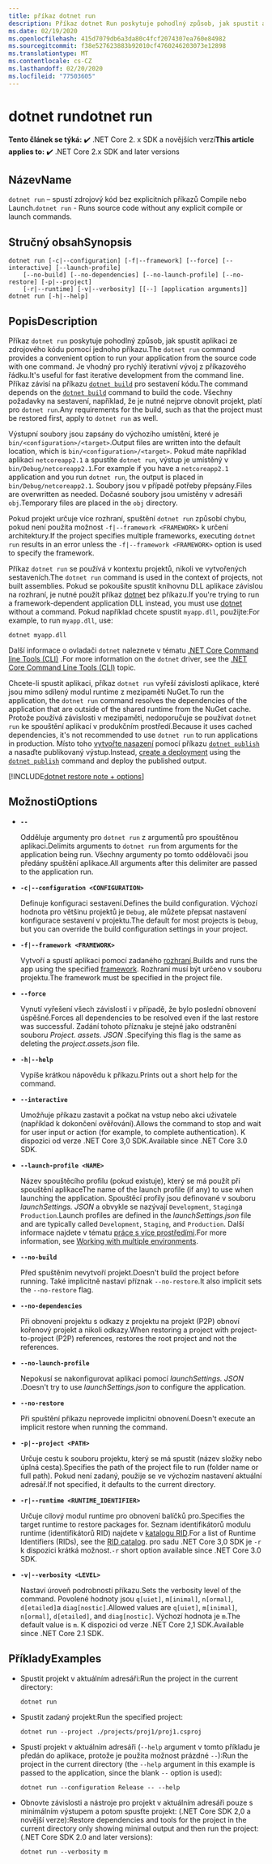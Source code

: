 ```yaml
---
title: příkaz dotnet run
description: Příkaz dotnet Run poskytuje pohodlný způsob, jak spustit aplikaci ze zdrojového kódu.
ms.date: 02/19/2020
ms.openlocfilehash: 415d7079db6a3da80c4fcf2074307ea760e84982
ms.sourcegitcommit: f38e527623883b92010cf4760246203073e12898
ms.translationtype: MT
ms.contentlocale: cs-CZ
ms.lasthandoff: 02/20/2020
ms.locfileid: "77503605"
---
```

# <a name="dotnet-run"></a><span data-ttu-id="f912c-103">dotnet run</span><span class="sxs-lookup"><span data-stu-id="f912c-103">dotnet run</span></span>

<span data-ttu-id="f912c-104">**Tento článek se týká:** ✔️ .NET Core 2. x SDK a novějších verzí</span><span class="sxs-lookup"><span data-stu-id="f912c-104">**This article applies to:** ✔️ .NET Core 2.x SDK and later versions</span></span>

## <a name="name"></a><span data-ttu-id="f912c-105">Název</span><span class="sxs-lookup"><span data-stu-id="f912c-105">Name</span></span>

<span data-ttu-id="f912c-106">`dotnet run` – spustí zdrojový kód bez explicitních příkazů Compile nebo Launch.</span><span class="sxs-lookup"><span data-stu-id="f912c-106">`dotnet run` - Runs source code without any explicit compile or launch commands.</span></span>

## <a name="synopsis"></a><span data-ttu-id="f912c-107">Stručný obsah</span><span class="sxs-lookup"><span data-stu-id="f912c-107">Synopsis</span></span>

```dotnetcli
dotnet run [-c|--configuration] [-f|--framework] [--force] [--interactive] [--launch-profile] 
    [--no-build] [--no-dependencies] [--no-launch-profile] [--no-restore] [-p|--project] 
    [-r|--runtime] [-v|--verbosity] [[--] [application arguments]]
dotnet run [-h|--help]
```

## <a name="description"></a><span data-ttu-id="f912c-108">Popis</span><span class="sxs-lookup"><span data-stu-id="f912c-108">Description</span></span>

<span data-ttu-id="f912c-109">Příkaz `dotnet run` poskytuje pohodlný způsob, jak spustit aplikaci ze zdrojového kódu pomocí jednoho příkazu.</span><span class="sxs-lookup"><span data-stu-id="f912c-109">The `dotnet run` command provides a convenient option to run your application from the source code with one command.</span></span> <span data-ttu-id="f912c-110">Je vhodný pro rychlý iterativní vývoj z příkazového řádku.</span><span class="sxs-lookup"><span data-stu-id="f912c-110">It's useful for fast iterative development from the command line.</span></span> <span data-ttu-id="f912c-111">Příkaz závisí na příkazu [`dotnet build`](dotnet-build.md) pro sestavení kódu.</span><span class="sxs-lookup"><span data-stu-id="f912c-111">The command depends on the [`dotnet build`](dotnet-build.md) command to build the code.</span></span> <span data-ttu-id="f912c-112">Všechny požadavky na sestavení, například, že je nutné nejprve obnovit projekt, platí pro `dotnet run`.</span><span class="sxs-lookup"><span data-stu-id="f912c-112">Any requirements for the build, such as that the project must be restored first, apply to `dotnet run` as well.</span></span>

<span data-ttu-id="f912c-113">Výstupní soubory jsou zapsány do výchozího umístění, které je `bin/<configuration>/<target>`.</span><span class="sxs-lookup"><span data-stu-id="f912c-113">Output files are written into the default location, which is `bin/<configuration>/<target>`.</span></span> <span data-ttu-id="f912c-114">Pokud máte například aplikaci `netcoreapp2.1` a spustíte `dotnet run`, výstup je umístěný v `bin/Debug/netcoreapp2.1`.</span><span class="sxs-lookup"><span data-stu-id="f912c-114">For example if you have a `netcoreapp2.1` application and you run `dotnet run`, the output is placed in `bin/Debug/netcoreapp2.1`.</span></span> <span data-ttu-id="f912c-115">Soubory jsou v případě potřeby přepsány.</span><span class="sxs-lookup"><span data-stu-id="f912c-115">Files are overwritten as needed.</span></span> <span data-ttu-id="f912c-116">Dočasné soubory jsou umístěny v adresáři `obj`.</span><span class="sxs-lookup"><span data-stu-id="f912c-116">Temporary files are placed in the `obj` directory.</span></span>

<span data-ttu-id="f912c-117">Pokud projekt určuje více rozhraní, spuštění `dotnet run` způsobí chybu, pokud není použita možnost `-f|--framework <FRAMEWORK>` k určení architektury.</span><span class="sxs-lookup"><span data-stu-id="f912c-117">If the project specifies multiple frameworks, executing `dotnet run` results in an error unless the `-f|--framework <FRAMEWORK>` option is used to specify the framework.</span></span>

<span data-ttu-id="f912c-118">Příkaz `dotnet run` se používá v kontextu projektů, nikoli ve vytvořených sestaveních.</span><span class="sxs-lookup"><span data-stu-id="f912c-118">The `dotnet run` command is used in the context of projects, not built assemblies.</span></span> <span data-ttu-id="f912c-119">Pokud se pokoušíte spustit knihovnu DLL aplikace závislou na rozhraní, je nutné použít příkaz [dotnet](dotnet.md) bez příkazu.</span><span class="sxs-lookup"><span data-stu-id="f912c-119">If you're trying to run a framework-dependent application DLL instead, you must use [dotnet](dotnet.md) without a command.</span></span> <span data-ttu-id="f912c-120">Pokud například chcete spustit `myapp.dll`, použijte:</span><span class="sxs-lookup"><span data-stu-id="f912c-120">For example, to run `myapp.dll`, use:</span></span>

```dotnetcli
dotnet myapp.dll
```

<span data-ttu-id="f912c-121">Další informace o ovladači `dotnet` naleznete v tématu [.NET Core Command line Tools (CLI)](index.md) .</span><span class="sxs-lookup"><span data-stu-id="f912c-121">For more information on the `dotnet` driver, see the [.NET Core Command Line Tools (CLI)](index.md) topic.</span></span>

<span data-ttu-id="f912c-122">Chcete-li spustit aplikaci, příkaz `dotnet run` vyřeší závislosti aplikace, které jsou mimo sdílený modul runtime z mezipaměti NuGet.</span><span class="sxs-lookup"><span data-stu-id="f912c-122">To run the application, the `dotnet run` command resolves the dependencies of the application that are outside of the shared runtime from the NuGet cache.</span></span> <span data-ttu-id="f912c-123">Protože používá závislosti v mezipaměti, nedoporučuje se používat `dotnet run` ke spouštění aplikací v produkčním prostředí.</span><span class="sxs-lookup"><span data-stu-id="f912c-123">Because it uses cached dependencies, it's not recommended to use `dotnet run` to run applications in production.</span></span> <span data-ttu-id="f912c-124">Místo toho [vytvořte nasazení](../deploying/index.md) pomocí příkazu [`dotnet publish`](dotnet-publish.md) a nasaďte publikovaný výstup.</span><span class="sxs-lookup"><span data-stu-id="f912c-124">Instead, [create a deployment](../deploying/index.md) using the [`dotnet publish`](dotnet-publish.md) command and deploy the published output.</span></span>

[!INCLUDE[dotnet restore note + options](~/includes/dotnet-restore-note-options.md)]

## <a name="options"></a><span data-ttu-id="f912c-125">Možnosti</span><span class="sxs-lookup"><span data-stu-id="f912c-125">Options</span></span>

- **`--`**

  <span data-ttu-id="f912c-126">Odděluje argumenty pro `dotnet run` z argumentů pro spouštěnou aplikaci.</span><span class="sxs-lookup"><span data-stu-id="f912c-126">Delimits arguments to `dotnet run` from arguments for the application being run.</span></span> <span data-ttu-id="f912c-127">Všechny argumenty po tomto oddělovači jsou předány spuštění aplikace.</span><span class="sxs-lookup"><span data-stu-id="f912c-127">All arguments after this delimiter are passed to the application run.</span></span>

- **`-c|--configuration <CONFIGURATION>`**

  <span data-ttu-id="f912c-128">Definuje konfiguraci sestavení.</span><span class="sxs-lookup"><span data-stu-id="f912c-128">Defines the build configuration.</span></span> <span data-ttu-id="f912c-129">Výchozí hodnota pro většinu projektů je `Debug`, ale můžete přepsat nastavení konfigurace sestavení v projektu.</span><span class="sxs-lookup"><span data-stu-id="f912c-129">The default for most projects is `Debug`, but you can override the build configuration settings in your project.</span></span>

- **`-f|--framework <FRAMEWORK>`**

  <span data-ttu-id="f912c-130">Vytvoří a spustí aplikaci pomocí zadaného [rozhraní](../../standard/frameworks.md).</span><span class="sxs-lookup"><span data-stu-id="f912c-130">Builds and runs the app using the specified [framework](../../standard/frameworks.md).</span></span> <span data-ttu-id="f912c-131">Rozhraní musí být určeno v souboru projektu.</span><span class="sxs-lookup"><span data-stu-id="f912c-131">The framework must be specified in the project file.</span></span>

- **`--force`**

  <span data-ttu-id="f912c-132">Vynutí vyřešení všech závislostí i v případě, že bylo poslední obnovení úspěšné.</span><span class="sxs-lookup"><span data-stu-id="f912c-132">Forces all dependencies to be resolved even if the last restore was successful.</span></span> <span data-ttu-id="f912c-133">Zadání tohoto příznaku je stejné jako odstranění souboru *Project. assets. JSON* .</span><span class="sxs-lookup"><span data-stu-id="f912c-133">Specifying this flag is the same as deleting the *project.assets.json* file.</span></span>

- **`-h|--help`**

  <span data-ttu-id="f912c-134">Vypíše krátkou nápovědu k příkazu.</span><span class="sxs-lookup"><span data-stu-id="f912c-134">Prints out a short help for the command.</span></span>

- **`--interactive`**

  <span data-ttu-id="f912c-135">Umožňuje příkazu zastavit a počkat na vstup nebo akci uživatele (například k dokončení ověřování).</span><span class="sxs-lookup"><span data-stu-id="f912c-135">Allows the command to stop and wait for user input or action (for example, to complete authentication).</span></span> <span data-ttu-id="f912c-136">K dispozici od verze .NET Core 3,0 SDK.</span><span class="sxs-lookup"><span data-stu-id="f912c-136">Available since .NET Core 3.0 SDK.</span></span>

- **`--launch-profile <NAME>`**

  <span data-ttu-id="f912c-137">Název spouštěcího profilu (pokud existuje), který se má použít při spouštění aplikace</span><span class="sxs-lookup"><span data-stu-id="f912c-137">The name of the launch profile (if any) to use when launching the application.</span></span> <span data-ttu-id="f912c-138">Spouštěcí profily jsou definované v souboru *launchSettings. JSON* a obvykle se nazývají `Development`, `Staging`a `Production`.</span><span class="sxs-lookup"><span data-stu-id="f912c-138">Launch profiles are defined in the *launchSettings.json* file and are typically called `Development`, `Staging`, and `Production`.</span></span> <span data-ttu-id="f912c-139">Další informace najdete v tématu [práce s více prostředími](/aspnet/core/fundamentals/environments).</span><span class="sxs-lookup"><span data-stu-id="f912c-139">For more information, see [Working with multiple environments](/aspnet/core/fundamentals/environments).</span></span>

- **`--no-build`**

  <span data-ttu-id="f912c-140">Před spuštěním nevytvoří projekt.</span><span class="sxs-lookup"><span data-stu-id="f912c-140">Doesn't build the project before running.</span></span> <span data-ttu-id="f912c-141">Také implicitně nastaví příznak `--no-restore`.</span><span class="sxs-lookup"><span data-stu-id="f912c-141">It also implicit sets the `--no-restore` flag.</span></span>

- **`--no-dependencies`**

  <span data-ttu-id="f912c-142">Při obnovení projektu s odkazy z projektu na projekt (P2P) obnoví kořenový projekt a nikoli odkazy.</span><span class="sxs-lookup"><span data-stu-id="f912c-142">When restoring a project with project-to-project (P2P) references, restores the root project and not the references.</span></span>

- **`--no-launch-profile`**

  <span data-ttu-id="f912c-143">Nepokusí se nakonfigurovat aplikaci pomocí *launchSettings. JSON* .</span><span class="sxs-lookup"><span data-stu-id="f912c-143">Doesn't try to use *launchSettings.json* to configure the application.</span></span>

- **`--no-restore`**

  <span data-ttu-id="f912c-144">Při spuštění příkazu neprovede implicitní obnovení.</span><span class="sxs-lookup"><span data-stu-id="f912c-144">Doesn't execute an implicit restore when running the command.</span></span>

- **`-p|--project <PATH>`**

  <span data-ttu-id="f912c-145">Určuje cestu k souboru projektu, který se má spustit (název složky nebo úplná cesta).</span><span class="sxs-lookup"><span data-stu-id="f912c-145">Specifies the path of the project file to run (folder name or full path).</span></span> <span data-ttu-id="f912c-146">Pokud není zadaný, použije se ve výchozím nastavení aktuální adresář.</span><span class="sxs-lookup"><span data-stu-id="f912c-146">If not specified, it defaults to the current directory.</span></span>

- **`-r|--runtime <RUNTIME_IDENTIFIER>`**

  <span data-ttu-id="f912c-147">Určuje cílový modul runtime pro obnovení balíčků pro.</span><span class="sxs-lookup"><span data-stu-id="f912c-147">Specifies the target runtime to restore packages for.</span></span> <span data-ttu-id="f912c-148">Seznam identifikátorů modulu runtime (identifikátorů RID) najdete v [katalogu RID](../rid-catalog.md).</span><span class="sxs-lookup"><span data-stu-id="f912c-148">For a list of Runtime Identifiers (RIDs), see the [RID catalog](../rid-catalog.md).</span></span> <span data-ttu-id="f912c-149">pro sadu .NET Core 3,0 SDK je `-r` k dispozici krátká možnost.</span><span class="sxs-lookup"><span data-stu-id="f912c-149">`-r` short option available since .NET Core 3.0 SDK.</span></span>

- **`-v|--verbosity <LEVEL>`**

  <span data-ttu-id="f912c-150">Nastaví úroveň podrobností příkazu.</span><span class="sxs-lookup"><span data-stu-id="f912c-150">Sets the verbosity level of the command.</span></span> <span data-ttu-id="f912c-151">Povolené hodnoty jsou `q[uiet]`, `m[inimal]`, `n[ormal]`, `d[etailed]`a `diag[nostic]`.</span><span class="sxs-lookup"><span data-stu-id="f912c-151">Allowed values are `q[uiet]`, `m[inimal]`, `n[ormal]`, `d[etailed]`, and `diag[nostic]`.</span></span> <span data-ttu-id="f912c-152">Výchozí hodnota je `m`.</span><span class="sxs-lookup"><span data-stu-id="f912c-152">The default value is `m`.</span></span> <span data-ttu-id="f912c-153">K dispozici od verze .NET Core 2,1 SDK.</span><span class="sxs-lookup"><span data-stu-id="f912c-153">Available since .NET Core 2.1 SDK.</span></span> 

## <a name="examples"></a><span data-ttu-id="f912c-154">Příklady</span><span class="sxs-lookup"><span data-stu-id="f912c-154">Examples</span></span>

- <span data-ttu-id="f912c-155">Spustit projekt v aktuálním adresáři:</span><span class="sxs-lookup"><span data-stu-id="f912c-155">Run the project in the current directory:</span></span>

  ```dotnetcli
  dotnet run
  ```

- <span data-ttu-id="f912c-156">Spustit zadaný projekt:</span><span class="sxs-lookup"><span data-stu-id="f912c-156">Run the specified project:</span></span>

  ```dotnetcli
  dotnet run --project ./projects/proj1/proj1.csproj
  ```

- <span data-ttu-id="f912c-157">Spustí projekt v aktuálním adresáři (`--help` argument v tomto příkladu je předán do aplikace, protože je použita možnost prázdné `--`):</span><span class="sxs-lookup"><span data-stu-id="f912c-157">Run the project in the current directory (the `--help` argument in this example is passed to the application, since the blank `--` option is used):</span></span>

  ```dotnetcli
  dotnet run --configuration Release -- --help
  ```

- <span data-ttu-id="f912c-158">Obnovte závislosti a nástroje pro projekt v aktuálním adresáři pouze s minimálním výstupem a potom spusťte projekt: (.NET Core SDK 2,0 a novější verze):</span><span class="sxs-lookup"><span data-stu-id="f912c-158">Restore dependencies and tools for the project in the current directory only showing minimal output and then run the project: (.NET Core SDK 2.0 and later versions):</span></span>

  ```dotnetcli
  dotnet run --verbosity m
  ```
